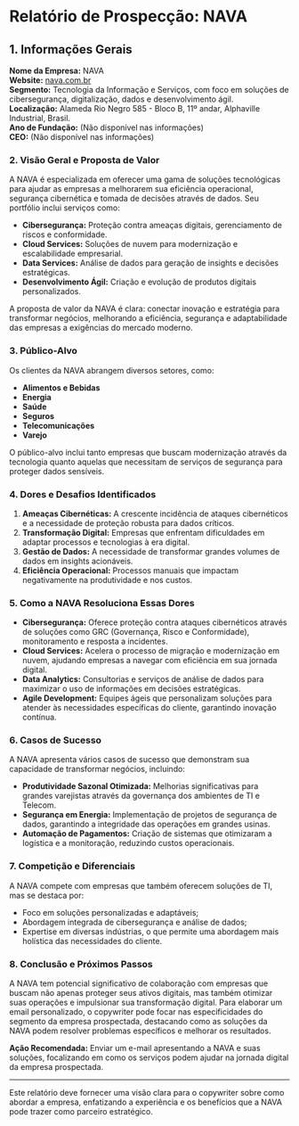 # Relatório de Prospecção: NAVA

## 1. Informações Gerais

**Nome da Empresa:** NAVA  
**Website:** [nava.com.br](https://nava.com.br)  
**Segmento:** Tecnologia da Informação e Serviços, com foco em soluções de cibersegurança, digitalização, dados e desenvolvimento ágil.  
**Localização:** Alameda Rio Negro 585 - Bloco B, 11º andar, Alphaville Industrial, Brasil.  
**Ano de Fundação:** (Não disponível nas informações)  
**CEO:** (Não disponível nas informações)  

### 2. Visão Geral e Proposta de Valor

A NAVA é especializada em oferecer uma gama de soluções tecnológicas para ajudar as empresas a melhorarem sua eficiência operacional, segurança cibernética e tomada de decisões através de dados. Seu portfólio inclui serviços como:

- **Cibersegurança:** Proteção contra ameaças digitais, gerenciamento de riscos e conformidade.  
- **Cloud Services:** Soluções de nuvem para modernização e escalabilidade empresarial.  
- **Data Services:** Análise de dados para geração de insights e decisões estratégicas.  
- **Desenvolvimento Ágil:** Criação e evolução de produtos digitais personalizados.

A proposta de valor da NAVA é clara: conectar inovação e estratégia para transformar negócios, melhorando a eficiência, segurança e adaptabilidade das empresas a exigências do mercado moderno.

### 3. Público-Alvo

Os clientes da NAVA abrangem diversos setores, como:

- **Alimentos e Bebidas**
- **Energia**
- **Saúde**
- **Seguros**
- **Telecomunicações**
- **Varejo**

O público-alvo inclui tanto empresas que buscam modernização através da tecnologia quanto aquelas que necessitam de serviços de segurança para proteger dados sensíveis.

### 4. Dores e Desafios Identificados

1. **Ameaças Cibernéticas:** A crescente incidência de ataques cibernéticos e a necessidade de proteção robusta para dados críticos.
2. **Transformação Digital:** Empresas que enfrentam dificuldades em adaptar processos e tecnologias à era digital.
3. **Gestão de Dados:** A necessidade de transformar grandes volumes de dados em insights acionáveis.
4. **Eficiência Operacional:** Processos manuais que impactam negativamente na produtividade e nos custos.

### 5. Como a NAVA Resoluciona Essas Dores

- **Cibersegurança:** Oferece proteção contra ataques cibernéticos através de soluções como GRC (Governança, Risco e Conformidade), monitoramento e resposta a incidentes.
- **Cloud Services:** Acelera o processo de migração e modernização em nuvem, ajudando empresas a navegar com eficiência em sua jornada digital.
- **Data Analytics:** Consultorias e serviços de análise de dados para maximizar o uso de informações em decisões estratégicas.
- **Agile Development:** Equipes ágeis que personalizam soluções para atender às necessidades específicas do cliente, garantindo inovação contínua.

### 6. Casos de Sucesso

A NAVA apresenta vários casos de sucesso que demonstram sua capacidade de transformar negócios, incluindo:

- **Produtividade Sazonal Otimizada:** Melhorias significativas para grandes varejistas através da governança dos ambientes de TI e Telecom.
- **Segurança em Energia:** Implementação de projetos de segurança de dados, garantindo a integridade das operações em grandes usinas.
- **Automação de Pagamentos:** Criação de sistemas que otimizaram a logística e a monitoração, reduzindo custos operacionais.

### 7. Competição e Diferenciais

A NAVA compete com empresas que também oferecem soluções de TI, mas se destaca por:

- Foco em soluções personalizadas e adaptáveis;
- Abordagem integrada de cibersegurança e análise de dados;
- Expertise em diversas indústrias, o que permite uma abordagem mais holística das necessidades do cliente.

### 8. Conclusão e Próximos Passos

A NAVA tem potencial significativo de colaboração com empresas que buscam não apenas proteger seus ativos digitais, mas também otimizar suas operações e impulsionar sua transformação digital. Para elaborar um email personalizado, o copywriter pode focar nas especificidades do segmento da empresa prospectada, destacando como as soluções da NAVA podem resolver problemas específicos e melhorar os resultados. 

**Ação Recomendada:** Enviar um e-mail apresentando a NAVA e suas soluções, focalizando em como os serviços podem ajudar na jornada digital da empresa prospectada. 

--- 

Este relatório deve fornecer uma visão clara para o copywriter sobre como abordar a empresa, enfatizando a experiência e os benefícios que a NAVA pode trazer como parceiro estratégico.